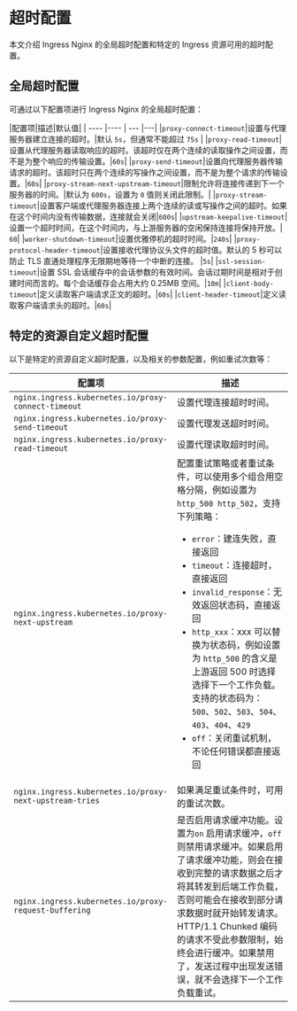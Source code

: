 # 超时配置

本文介绍 Ingress Nginx 的全局超时配置和特定的 Ingress 资源可用的超时配置。

## 全局超时配置

可通过以下配置项进行 Ingress Nginx 的全局超时配置：

|配置项|描述|默认值|
| ---- |---- | --- |---|
|`proxy-connect-timeout`|设置与代理服务器建立连接的超时。|默认 `5s`，但通常不能超过 `75s` |
|`proxy-read-timeout`|设置从代理服务器读取响应的超时。该超时仅在两个连续的读取操作之间设置，而不是为整个响应的传输设置。|`60s`|
|`proxy-send-timeout`|设置向代理服务器传输请求的超时。该超时只在两个连续的写操作之间设置，而不是为整个请求的传输设置。|`60s`|
|`proxy-stream-next-upstream-timeout`|限制允许将连接传递到下一个服务器的时间。|默认为 `600s`，设置为 `0` 值则关闭此限制。|
|`proxy-stream-timeout`|设置客户端或代理服务器连接上两个连续的读或写操作之间的超时。如果在这个时间内没有传输数据，连接就会关闭|`600s`|
|`upstream-keepalive-timeout`|设置一个超时时间，在这个时间内，与上游服务器的空闲保持连接将保持开放。| `60`|
|`worker-shutdown-timeout`|设置优雅停机的超时时间。|`240s`|
|`proxy-protocol-header-timeout`|设置接收代理协议头文件的超时值。默认的 5 秒可以防止 TLS 直通处理程序无限期地等待一个中断的连接。 |`5s`|
|`ssl-session-timeout`|设置 SSL 会话缓存中的会话参数的有效时间。会话过期时间是相对于创建时间而言的。每个会话缓存会占用大约 0.25MB 空间。|`10m`|
|`client-body-timeout`|定义读取客户端请求正文的超时。|`60s`|
|`client-header-timeout`|定义读取客户端请求头的超时。|`60s`|

## 特定的资源自定义超时配置

以下是特定的资源自定义超时配置，以及相关的参数配置，例如重试次数等：

|配置项|描述|
| ---- |---- |
|`nginx.ingress.kubernetes.io/proxy-connect-timeout`| 设置代理连接超时时间。|
|`nginx.ingress.kubernetes.io/proxy-send-timeout`|设置代理发送超时时间。|
|`nginx.ingress.kubernetes.io/proxy-read-timeout` |设置代理读取超时时间。|
|`nginx.ingress.kubernetes.io/proxy-next-upstream`|配置重试策略或者重试条件，可以使用多个组合用空格分隔，例如设置为 `http_500 http_502`，支持下列策略：<ul><li>`error`：建连失败，直接返回</li><li>`timeout`：连接超时，直接返回</li><li>`invalid_response`：无效返回状态码，直接返回</li><li>`http_xxx`：xxx 可以替换为状态码，例如设置为 `http_500` 的含义是上游返回 500 时选择选择下一个工作负载。支持的状态码为：`500`、`502`、`503`、`504`、`403`、`404`、`429`</li><li>`off`：关闭重试机制，不论任何错误都直接返回</li></ul>|
|`nginx.ingress.kubernetes.io/proxy-next-upstream-tries`| 如果满足重试条件时，可用的重试次数。|
|`nginx.ingress.kubernetes.io/proxy-request-buffering`|是否启用请求缓冲功能。设置为`on` 启用请求缓冲，`off` 则禁用请求缓冲。如果启用了请求缓冲功能，则会在接收到完整的请求数据之后才将其转发到后端工作负载，否则可能会在接收到部分请求数据时就开始转发请求。HTTP/1.1 Chunked 编码的请求不受此参数限制，始终会进行缓冲。如果禁用了，发送过程中出现发送错误，就不会选择下一个工作负载重试。|
